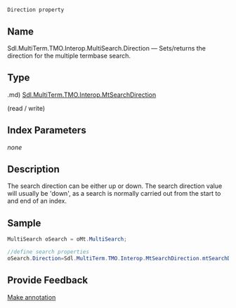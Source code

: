 

# 
    Direction property




## Name

Sdl.MultiTerm.TMO.Interop.MultiSearch.Direction —          Sets/returns the direction for the multiple termbase search.



## Type
.md)
[Sdl.MultiTerm.TMO.Interop.MtSearchDirection](Sdl.MultiTerm.TMO.Interop.MtSearchDirection.md)

(read / write)



## Index Parameters
*none*


## Description



The search direction can be either up or down. The search direction value will usually be 'down', as a search is normally carried out from the start to and end of an index.



## Sample


```cs
MultiSearch oSearch = oMt.MultiSearch;

//define search properties
oSearch.Direction=Sdl.MultiTerm.TMO.Interop.MtSearchDirection.mtSearchDown;
```



## Provide Feedback

[Make annotation](mailto:sdk-feedback@sdl.com&amp;subject=Reference%20for%20Sdl.MultiTerm.TMO.Interop.MultiSearch.Direction)

